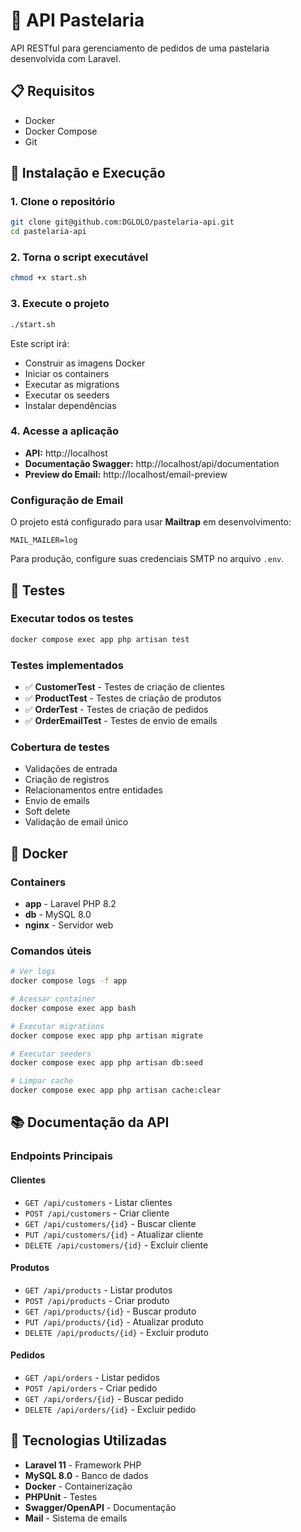 # 🍕 API Pastelaria 

API RESTful para gerenciamento de pedidos de uma pastelaria desenvolvida com Laravel.

## 📋 Requisitos

- Docker
- Docker Compose
- Git

## 🚀 Instalação e Execução

### 1. Clone o repositório
```bash
git clone git@github.com:DGLOLO/pastelaria-api.git
cd pastelaria-api
```

### 2. Torna o script executável
```bash
chmod +x start.sh
```

### 3. Execute o projeto
```bash
./start.sh
```

Este script irá:
- Construir as imagens Docker
- Iniciar os containers
- Executar as migrations
- Executar os seeders
- Instalar dependências

### 4. Acesse a aplicação
- **API:** http://localhost
- **Documentação Swagger:** http://localhost/api/documentation
- **Preview do Email:** http://localhost/email-preview


### Configuração de Email
O projeto está configurado para usar **Mailtrap** em desenvolvimento:
```env
MAIL_MAILER=log
```
Para produção, configure suas credenciais SMTP no arquivo `.env`.

## 🧪 Testes

### Executar todos os testes
```bash
docker compose exec app php artisan test
```

### Testes implementados
- ✅ **CustomerTest** - Testes de criação de clientes
- ✅ **ProductTest** - Testes de criação de produtos  
- ✅ **OrderTest** - Testes de criação de pedidos
- ✅ **OrderEmailTest** - Testes de envio de emails

### Cobertura de testes
- Validações de entrada
- Criação de registros
- Relacionamentos entre entidades
- Envio de emails
- Soft delete
- Validação de email único

## 🐳 Docker

### Containers
- **app** - Laravel PHP 8.2
- **db** - MySQL 8.0
- **nginx** - Servidor web

### Comandos úteis
```bash
# Ver logs
docker compose logs -f app

# Acessar container
docker compose exec app bash

# Executar migrations
docker compose exec app php artisan migrate

# Executar seeders
docker compose exec app php artisan db:seed

# Limpar cache
docker compose exec app php artisan cache:clear
```

## 📚 Documentação da API

### Endpoints Principais

#### Clientes
- `GET /api/customers` - Listar clientes
- `POST /api/customers` - Criar cliente
- `GET /api/customers/{id}` - Buscar cliente
- `PUT /api/customers/{id}` - Atualizar cliente
- `DELETE /api/customers/{id}` - Excluir cliente

#### Produtos
- `GET /api/products` - Listar produtos
- `POST /api/products` - Criar produto
- `GET /api/products/{id}` - Buscar produto
- `PUT /api/products/{id}` - Atualizar produto
- `DELETE /api/products/{id}` - Excluir produto

#### Pedidos
- `GET /api/orders` - Listar pedidos
- `POST /api/orders` - Criar pedido
- `GET /api/orders/{id}` - Buscar pedido
- `DELETE /api/orders/{id}` - Excluir pedido



## 🔧 Tecnologias Utilizadas

- **Laravel 11** - Framework PHP
- **MySQL 8.0** - Banco de dados
- **Docker** - Containerização
- **PHPUnit** - Testes
- **Swagger/OpenAPI** - Documentação
- **Mail** - Sistema de emails


